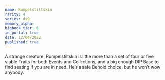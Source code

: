 ```yaml
---
name: Rumpelstiltskin
rarity: 4
series: ds9
memory_alpha:
bigbook_tier: 6
in_portal: true
date: 12/04/2022
published: true
---
```


A strange creature, Rumpelstiltskin is little more than a set of four or five viable Traits for both Events and Collections, and a big enough DIP Base to find seating if you are in need. He’s a safe Behold choice, but he won’t wow anybody.
